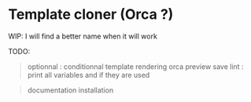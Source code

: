 # Template cloner (Orca ?)

WIP: I will find a better name when it will work

TODO:
> optionnal : conditionnal template rendering
> orca preview
> save
> lint : print all variables and if they are used

> documentation
> installation
